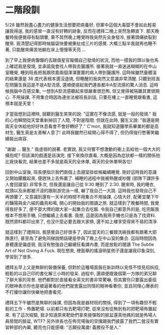 # 二階段訓

5/28
雖然我盡心盡力的健康生活想要把病養好, 但軍中這個大毒窟不會如此輕易讓我得逞,
我的感冒一直沒有好轉的跡象, 反而在禮拜二晚上突然急轉直下.
那天晚餐時我便覺得有點頭暈, 果不其然晚上睡覺時我突然先全身發冷, 接著頭痛欲裂到醒來.
我清楚記得那時候腦袋快要被撕扯成三片的感覺. 大概三點半我就再也睡不著,
只能醒來痛苦地躺在床上慢慢等天亮 ...

到了早上我便病懨懨的去跟值星官報備自己發燒的狀況,
而他一摸我的頭以後也馬上確認我是發燒, 並承諾我會找人帶我去醫護所.
接著我就一直迷迷糊糊的在中山室睡覺, 睡到班長把我跟欣嘉兩個渾渾噩噩的病人帶到醫護所.
這時候雖然量體溫的結果還是 38 度代表根本還沒退燒, 但睡醒的我突然又意識非常清醒.
只聽到班長在問醫生我這是不是A型流感, 還順便提起我們連長都中A型流感的驚人消息.
這時候我腦中百感交集, 一想到A型流感聽起來很嚴重很恐怖, 但又覺得被隔離其實很開心.
不用操課, 不用集合時因為連坐法被班長訓話, 只要在樓上一直睡覺跟看書, 這根本就是天堂！

才當我想到這裡時, 就聽到醫生笑笑的說: "這實在不像流感, 就是一般的發燒."
我的心也瞬間從天堂重新掉回了人間, 不對是陰間. 但就在此時,
醫生又說: "我還是開兩天全休給他好好休息看會不會好轉好了."
C'mon, 我就知道醫學系畢業的都是高材生, 醫生真是太善解人意了!
此時我雖然已經開心得不得了, 但仍得強行憋著笑繼續裝出病容.

"謝謝 ... 醫生." 我虛弱的說著. 老實說, 我又何嘗不想激動的衝上去給他一個大大的擁抱呢? 但該演的戲還是該演完.
接下來換欣嘉看, 大概是因為症狀都一樣的關係他比我快看完, 結果也差不多就是兩天的全休單, 兩天的全休單啊各位!

回到中山室後, 班長便指示我們兩個上去寢室掛蚊帳繼續睡覺. 剛好這時我的意識又開始朦朧起來, 便趕快上去佈置了.
補睡的過程中我被熱醒或吵醒 (部隊下課許多人會回寢室) 非常多次, 但我還是讓自己從 9:30 睡到了 2:30.
醒來時, 我的睡衣, 枕頭以及床都被汗浸的跟剛游完泳一樣, 嚇了我自己一大跳. 這時我也發現自己不再頭暈了, 又意識到還有一天半的時間不用集合不用操課, 心情大好, 配著宜蘭下午的豔陽與金六結的蟲鳥和鳴, 開心的開始我的閱讀之旅. 就這樣到了晚餐時間, 我覺得我好多了, 便不耍大牌的跟大家一起集合去吃飯. 令我自己都意外的是, 吃完飯我根本不想用手機, 只想繼續上去看書. 我想, 這是因為我用手機也只是為了找資料. 既然資料都印出來了, 也沒什麼必要去跟大家擠, 還不如上樓享受得來不易的清淨.

就這樣到了禮拜四, 我感覺自己好很多了, 因此當天的三餐跟洗碗我都有跟著大部隊進行, 甚至為了避免同梯說閒話硬是參與了晚上在中山室的集合. 這段時間因為身體還是偏虛弱, 我沒有勉強自己繼續狂看課內書, 而是放鬆的閱讀 The Subtle Art of Not Giving A Fuck. 現在想來, 裡面舉的搖滾明星例子還是讓我印象深刻, 學習到了很多.

禮拜五早上又是無聊的裝備保養, 但對於這種場面我在新訓時以見怪不怪見招拆招, 輕鬆的以自己印的書化解三小時的發呆. 過程中, 還順便跟幾個第一方隊的弟兄聊了聊大家的背景. 他們都對於直接看全英文的書非常驚嚇, 但其實你只要露出委屈的眼神表示你也是被逼著看的他們就會露出同情的眼神看著你, 並且同理心爆表的不打擾你讓你快樂地把書看完.

禮拜五下午雖然是無聊的操課, 但因為我是器材班的關係, 得到了一項有趣但不輕鬆的工作 - 佈置靶場. 以前都只有去靶場打靶, 從來沒有從無到有的把靶場佈置起來. 有了這次經驗, 我才知道原來靶助們拿來接彈殼的臉盆還真他媽的就是佈場人員房間的臉盆, WTF?
另外排長也在佈完場後的空擋跟我們披露了我們二營沒有實習幹部的內幕, 聽完也只能感嘆: "志願役萬歲! 義務役不是人."






